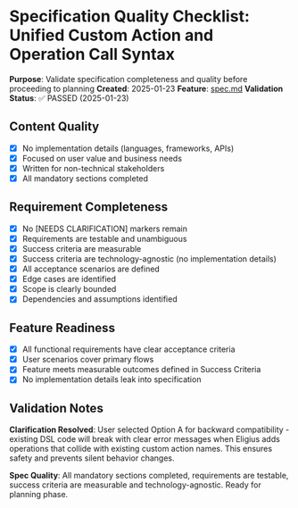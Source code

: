 # Specification Quality Checklist: Unified Custom Action and Operation Call Syntax

**Purpose**: Validate specification completeness and quality before proceeding to planning
**Created**: 2025-01-23
**Feature**: [spec.md](../spec.md)
**Validation Status**: ✅ PASSED (2025-01-23)

## Content Quality

- [x] No implementation details (languages, frameworks, APIs)
- [x] Focused on user value and business needs
- [x] Written for non-technical stakeholders
- [x] All mandatory sections completed

## Requirement Completeness

- [x] No [NEEDS CLARIFICATION] markers remain
- [x] Requirements are testable and unambiguous
- [x] Success criteria are measurable
- [x] Success criteria are technology-agnostic (no implementation details)
- [x] All acceptance scenarios are defined
- [x] Edge cases are identified
- [x] Scope is clearly bounded
- [x] Dependencies and assumptions identified

## Feature Readiness

- [x] All functional requirements have clear acceptance criteria
- [x] User scenarios cover primary flows
- [x] Feature meets measurable outcomes defined in Success Criteria
- [x] No implementation details leak into specification

## Validation Notes

**Clarification Resolved**: User selected Option A for backward compatibility - existing DSL code will break with clear error messages when Eligius adds operations that collide with existing custom action names. This ensures safety and prevents silent behavior changes.

**Spec Quality**: All mandatory sections completed, requirements are testable, success criteria are measurable and technology-agnostic. Ready for planning phase.
